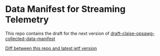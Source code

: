 # Data Manifest for Streaming Telemetry

This repo contains the draft for the next version of
[draft-claise-opsawg-collected-data-manifest](https://datatracker.ietf.org/doc/draft-claise-opsawg-collected-data-manifest/)


[Diff between this repo and latest ietf
version](http://tools.ietf.org//rfcdiff?url1=https://www.ietf.org/archive/id/draft-claise-opsawg-collected-data-manifest-02.txt&url2=https://raw.githubusercontent.com/JeanQuilbeufHuawei/draft-collected-data-manifest/master/draft-claise-opsawg-collected-data-manifest-03.txt)

